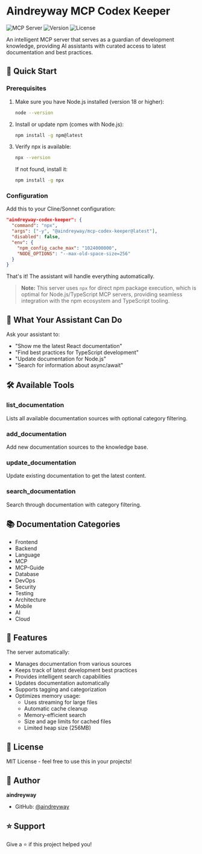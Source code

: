 # Aindreyway MCP Codex Keeper

![MCP Server](https://img.shields.io/badge/MCP-Server-blue)
![Version](https://img.shields.io/badge/version-1.0.12-green)
![License](https://img.shields.io/badge/license-MIT-blue)

An intelligent MCP server that serves as a guardian of development knowledge, providing AI assistants with curated access to latest documentation and best practices.

## 🚀 Quick Start

### Prerequisites

1. Make sure you have Node.js installed (version 18 or higher):

   ```bash
   node --version
   ```

2. Install or update npm (comes with Node.js):

   ```bash
   npm install -g npm@latest
   ```

3. Verify npx is available:
   ```bash
   npx --version
   ```
   If not found, install it:
   ```bash
   npm install -g npx
   ```

### Configuration

Add this to your Cline/Sonnet configuration:

```json
"aindreyway-codex-keeper": {
  "command": "npx",
  "args": ["-y", "@aindreyway/mcp-codex-keeper@latest"],
  "disabled": false,
  "env": {
    "npm_config_cache_max": "1024000000",
    "NODE_OPTIONS": "--max-old-space-size=256"
  }
}
```

That's it! The assistant will handle everything automatically.

> **Note:** This server uses `npx` for direct npm package execution, which is optimal for Node.js/TypeScript MCP servers, providing seamless integration with the npm ecosystem and TypeScript tooling.

## 🎯 What Your Assistant Can Do

Ask your assistant to:

- "Show me the latest React documentation"
- "Find best practices for TypeScript development"
- "Update documentation for Node.js"
- "Search for information about async/await"

## 🛠 Available Tools

### list_documentation

Lists all available documentation sources with optional category filtering.

### add_documentation

Add new documentation sources to the knowledge base.

### update_documentation

Update existing documentation to get the latest content.

### search_documentation

Search through documentation with category filtering.

## 📚 Documentation Categories

- Frontend
- Backend
- Language
- MCP
- MCP-Guide
- Database
- DevOps
- Security
- Testing
- Architecture
- Mobile
- AI
- Cloud

## 🔧 Features

The server automatically:

- Manages documentation from various sources
- Keeps track of latest development best practices
- Provides intelligent search capabilities
- Updates documentation automatically
- Supports tagging and categorization
- Optimizes memory usage:
  - Uses streaming for large files
  - Automatic cache cleanup
  - Memory-efficient search
  - Size and age limits for cached files
  - Limited heap size (256MB)

## 📝 License

MIT License - feel free to use this in your projects!

## 👤 Author

**aindreyway**

- GitHub: [@aindreyway](https://github.com/aindreyway)

## ⭐️ Support

Give a ⭐️ if this project helped you!

